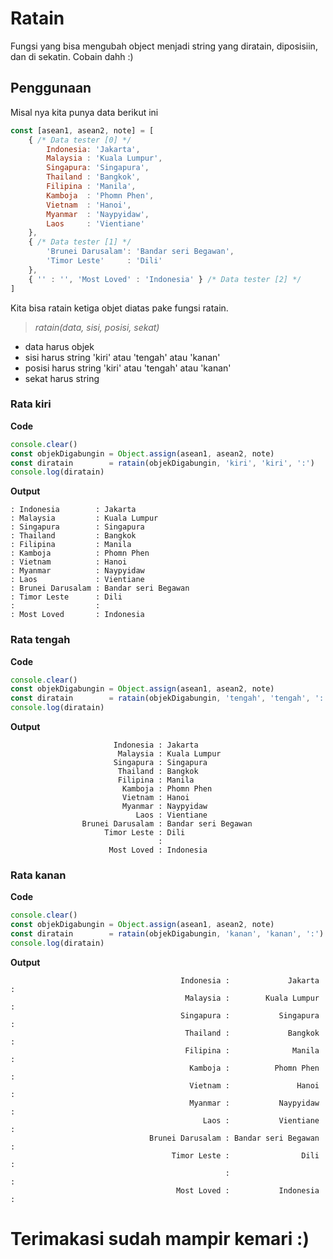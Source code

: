 # Ratain
Fungsi yang bisa mengubah object menjadi string yang diratain, diposisiin, dan di sekatin. Cobain dahh :)

## Penggunaan

Misal nya kita punya data berikut ini

```Javascript
const [asean1, asean2, note] = [
	{ /* Data tester [0] */
		Indonesia: 'Jakarta',
		Malaysia : 'Kuala Lumpur',
		Singapura: 'Singapura',
		Thailand : 'Bangkok',
		Filipina : 'Manila',
		Kamboja  : 'Phomn Phen',
		Vietnam  : 'Hanoi',
		Myanmar  : 'Naypyidaw',
		Laos     : 'Vientiane'
	},
	{ /* Data tester [1] */
		'Brunei Darusalam': 'Bandar seri Begawan',
		'Timor Leste'     : 'Dili'
	},
	{ '' : '', 'Most Loved' : 'Indonesia' } /* Data tester [2] */
]
```

Kita bisa ratain ketiga objet diatas pake fungsi ratain.

> *ratain(data, sisi, posisi, sekat)*

- data harus objek
- sisi harus string 'kiri' atau 'tengah' atau 'kanan'
- posisi harus string 'kiri' atau 'tengah' atau 'kanan'
- sekat harus string

### Rata kiri

**Code**

```Javascript
console.clear()
const objekDigabungin = Object.assign(asean1, asean2, note)
const diratain        = ratain(objekDigabungin, 'kiri', 'kiri', ':')
console.log(diratain)
```

**Output**

```
: Indonesia        : Jakarta
: Malaysia         : Kuala Lumpur
: Singapura        : Singapura
: Thailand         : Bangkok
: Filipina         : Manila
: Kamboja          : Phomn Phen
: Vietnam          : Hanoi
: Myanmar          : Naypyidaw
: Laos             : Vientiane
: Brunei Darusalam : Bandar seri Begawan
: Timor Leste      : Dili
:                  :
: Most Loved       : Indonesia
```

### Rata tengah

**Code**

```Javascript
console.clear()
const objekDigabungin = Object.assign(asean1, asean2, note)
const diratain        = ratain(objekDigabungin, 'tengah', 'tengah', ':')
console.log(diratain)
```

**Output**

```
                       Indonesia : Jakarta
                        Malaysia : Kuala Lumpur
                       Singapura : Singapura
                        Thailand : Bangkok
                        Filipina : Manila
                         Kamboja : Phomn Phen
                         Vietnam : Hanoi
                         Myanmar : Naypyidaw
                            Laos : Vientiane
                Brunei Darusalam : Bandar seri Begawan
                     Timor Leste : Dili
                                 :
                      Most Loved : Indonesia
```

### Rata kanan

**Code**

```Javascript
console.clear()
const objekDigabungin = Object.assign(asean1, asean2, note)
const diratain        = ratain(objekDigabungin, 'kanan', 'kanan', ':')
console.log(diratain)
```

**Output**

```
                                      Indonesia :             Jakarta :
                                       Malaysia :        Kuala Lumpur :
                                      Singapura :           Singapura :
                                       Thailand :             Bangkok :
                                       Filipina :              Manila :
                                        Kamboja :          Phomn Phen :
                                        Vietnam :               Hanoi :
                                        Myanmar :           Naypyidaw :
                                           Laos :           Vientiane :
                               Brunei Darusalam : Bandar seri Begawan :
                                    Timor Leste :                Dili :
                                                :                     :
                                     Most Loved :           Indonesia :
```

# Terimakasi sudah mampir kemari :)
